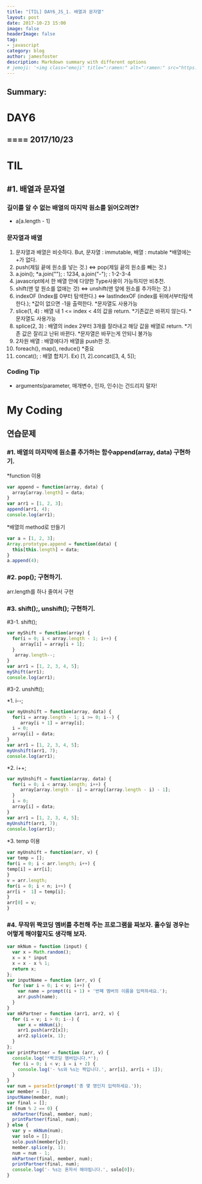 ```yaml
---
title: "[TIL] DAY6_JS_1. 배열과 문자열"
layout: post
date: 2017-10-23 15:00
image: false
headerImage: false
tag:
- javascript
category: blog
author: jamesfoster
description: Markdown summary with different options
# jemoji: '<img class="emoji" title=":ramen:" alt=":ramen:" src="https://assets.github.com/images/icons/emoji/unicode/1f35c.png" height="20" width="20" align="absmiddle">'
---
```


## Summary:
# DAY6
====
2017/10/23
----------
# TIL
## #1. 배열과 문자열

### 길이를 알 수 없는 배열의 마지막 원소를 읽어오려면?
- a[a.length - 1]
### 문자열과 배열
1. 문자열과 배열은 비슷하다. But, 문자열 : immutable, 배열 : mutable
   *배열에는 +가 없다.
2. push(제일 끝에 원소를 넣는 것.) <=> pop(제일 끝의 원소를 빼는 것.)
3. a.join();
   *a.join(""); : 1234, a.join("-"); : 1-2-3-4
4. javascript에서 한 배열 안에 다양한 Type사용이 가능하지만 비추천.
5. shift(맨 앞 원소를 없애는 것) <=> unshift(맨 앞에 원소를 추가하는 것.)
6. indexOF (Index를 0부터 탐색한다.) <=> lastIndexOF (index를 뒤에서부터탐색한다.);
   *값이 없으면 -1을 출력한다.
   *문자열도 사용가능
7. slice(1, 4) : 배열 내 1 <= index < 4의 값을 return.
   *기존값은 바뀌지 않는다.
   *문자열도 사용가능
8. splice(2, 3) : 배열의 index 2부터 3개를 잘라내고 해당 값을 배열로  return.
   *기존 값은 잘리고 난뒤 바뀐다.
   *문자열은 바꾸는게 안되니 불가능
9. 2차원 배열 : 배열에다가 배열을 push한 것.
10. foreach(), map(), reduce() *중요
11. concat(); : 배열 합치기. Ex) [1, 2].concat([3, 4, 5]);
### Coding Tip
- arguments(parameter, 매개변수, 인자, 인수)는 건드리지 말자!
# My Coding
## 연습문제
### #1. 배열의 마지막에 원소를 추가하는 함수append(array, data) 구현하기.
*function 이용
~~~~~~~~~~~~~~~javascript
var append = function(array, data) {
  array[array.length] = data;
}
var arr1 = [1, 2, 3];
append(arr1, 4);
console.log(arr1);
~~~~~~~~~~~~~~~
*배열의 method로 만들기
~~~~~~~~~~~~~~javascript
var a = [1, 2, 3];
Array.prototype.append = function(data) {
  this[this.length] = data;
}
a.append(4);
~~~~~~~~~~~~~~
### #2. pop(); 구현하기.
arr.length를 하나 줄여서 구현
### #3. shift();, unshift(); 구현하기.
  #3-1. shift();
~~~~~~~~~~~~~~~~javascript
var myShift = function(array) {
  for(i = 0; i < array.length - 1; i++) {
     array[i] = array[i + 1];
  }
   array.length--;
}
var arr1 = [1, 2, 3, 4, 5];
myShift(arr1);
console.log(arr1);
~~~~~~~~~~~~~~~~
  #3-2. unshift();

*1. i--;
~~~~~~~~~~~~~~~~~~~~javascript
var myUnshift = function(array, data) {
  for(i = array.length - 1; i >= 0; i--) {
     array[i + 1] = array[i];
  i = 0;
  array[i] = data;
}
var arr1 = [1, 2, 3, 4, 5];
myUnshift(arr1, 7);
console.log(arr1);
~~~~~~~~~~~~~~~~~~~~
*2. i++;
~~~~~~~~~~~~~~~~~~~~javascript
var myUnshift = function(array, data) {
  for(i = 0; i < array.length; i++) {
     array[array.length - i] = array[(array.length - i) - 1];
  }
  i = 0;
  array[i] = data;
}
var arr1 = [1, 2, 3, 4, 5];
myUnshift(arr1, 7);
console.log(arr1);
~~~~~~~~~~~~~~~~~~~~
*3. temp 이용
~~~~~~~~~~~~~~~~~~~~javascript
var myUnshift = function(arr, v) {
var temp = [];
for(i = 0; i < arr.length; i++) {
temp[i] = arr[i];
}
v = arr.length;
for(i = 0; i < n; i++) {
arr[i +  1] = temp[i];
}
arr[0] = v;
}
~~~~~~~~~~~~~~~~~~~~
### #4. 무작위 짝코딩 멤버를 추천해 주는 프로그램을 짜보자. 홀수일 경우는 어떻게 해야할지도 생각해 보자.
~~~~~~~~~~~~~~~~~~~javascript
var mkNum = function (input) {
  var x = Math.random();
  x = x * input
  x = x - x % 1;
  return x;
};
var inputName = function (arr, v) {
  for (var i = 0; i < v; i++) {
    var name = prompt((i + 1) + '번째 멤버의 이름을 입력하세요.');
    arr.push(name);
  }
}
var mkPartner = function (arr1, arr2, v) {
  for (i = v; i > 0; i--) {
    var x = mkNum(i);
    arr1.push(arr2[x]);
    arr2.splice(x, 1);
  }
};
var printPartner = function (arr, v) {
  console.log('*짝코딩 멤버입니다.*');
  for (i = 0; i < v; i = i + 2) {
    console.log('- %s와 %s는 짝입니다.', arr[i], arr[i + 1]);
  }
}
var num = parseInt(prompt('총 몇 명인지 입력하세요.'));
var member = [];
inputName(member, num);
var final = [];
if (num % 2 == 0) {
  mkPartner(final, member, num);
  printPartner(final, num);
} else {
  var y = mkNum(num);
  var solo = [];
  solo.push(member[y]);
  member.splice(y, 1);
  num = num - 1;
  mkPartner(final, member, num);
  printPartner(final, num);
  console.log('- %s는 혼자서 해야됩니다.', solo[0]);
}
~~~~~~~~~~~~~~~~~~~
